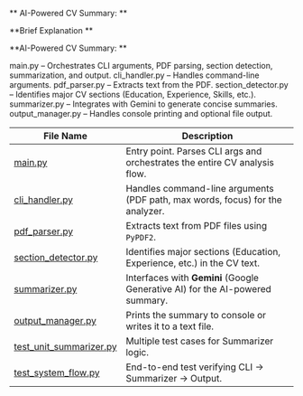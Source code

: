 ** AI-Powered CV Summary: **

**Brief Explanation
**

**AI-Powered CV Summary: 
**

main.py – Orchestrates CLI arguments, PDF parsing, section detection, summarization, and output.
cli_handler.py – Handles command-line arguments.
pdf_parser.py – Extracts text from the PDF.
section_detector.py – Identifies major CV sections (Education, Experience, Skills, etc.).
summarizer.py – Integrates with Gemini to generate concise summaries.
output_manager.py – Handles console printing and optional file output.


| **File Name**                                      | **Description**                                                                 |
|----------------------------------------------------|---------------------------------------------------------------------------------|
| [main.py](./main.py)                               | Entry point. Parses CLI args and orchestrates the entire CV analysis flow.      |
| [cli_handler.py](./src/cli_handler.py)             | Handles command-line arguments (PDF path, max words, focus) for the analyzer.   |
| [pdf_parser.py](./src/pdf_parser.py)               | Extracts text from PDF files using `PyPDF2`.                                    |
| [section_detector.py](./src/section_detector.py)   | Identifies major sections (Education, Experience, etc.) in the CV text.         |
| [summarizer.py](./src/summarizer.py)               | Interfaces with **Gemini** (Google Generative AI) for the AI-powered summary.   |
| [output_manager.py](./src/output_manager.py)       | Prints the summary to console or writes it to a text file.                      |
| [test_unit_summarizer.py](./tests/test_unit_summarizer.py) | Multiple test cases for Summarizer logic.                                    |
| [test_system_flow.py](./tests/test_system_flow.py) | End-to-end test verifying CLI → Summarizer → Output.      